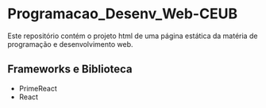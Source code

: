 # Programacao_Desenv_Web-CEUB

Este repositório contém o projeto html de uma página estática da matéria de programação e desenvolvimento web.

## Frameworks e Biblioteca

- PrimeReact 
- React

